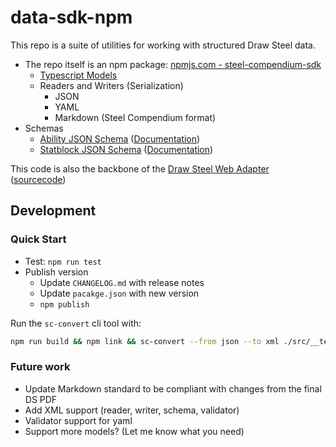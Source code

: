 # data-sdk-npm

This repo is a suite of utilities for working with structured Draw Steel data.  

- The repo itself is an npm package: [npmjs.com - steel-compendium-sdk](https://www.npmjs.com/package/steel-compendium-sdk)
  - [Typescript Models](src/model)
  - Readers and Writers (Serialization)
    - JSON
    - YAML
    - Markdown (Steel Compendium format)
- Schemas
  - [Ability JSON Schema](src/schema/ability.schema.json) ([Documentation](src/schema/ability.schema.md))
  - [Statblock JSON Schema](src/schema/statblock.schema.json) ([Documentation](src/schema/statblock.schema.md))

This code is also the backbone of the [Draw Steel Web Adapter](https://steelcompendium.io/web-adapter/) ([sourcecode](https://github.com/SteelCompendium/web-adapter))


## Development


### Quick Start 

- Test: `npm run test`
- Publish version
  - Update `CHANGELOG.md` with release notes
  - Update `pacakge.json` with new version
  - `npm publish`

Run the `sc-convert` cli tool with:
```bash
npm run build && npm link && sc-convert --from json --to xml ./src/__tests__/data/ability/dto-json/blessing_of_the_blade.json --output ./tmp
```

### Future work

- Update Markdown standard to be compliant with changes from the final DS PDF
- Add XML support (reader, writer, schema, validator)
- Validator support for yaml
- Support more models?  (Let me know what you need)
